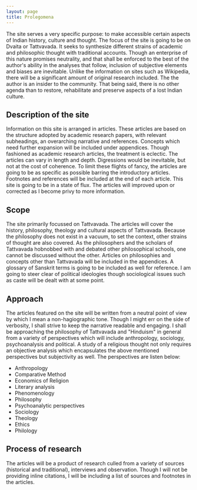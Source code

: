 ```yaml
---
layout: page
title: Prolegomena 
---
```

The site serves a very specific purpose: to make accessible certain aspects of Indian history, culture and thought. The focus of the site is going to be on Dvaita or Tattvavada. It seeks to synthesize different strains of academic and philosophic thought with traditional accounts. Though an enterprise of this nature promises neutrality, and that shall be enforced to the best of the author's ability in the analyses that follow, inclusion of subjective elements and biases are inevitable. Unlike the information on sites such as Wikipedia, there will be a significant amount of original research included.  The the author is an insider to the community. That being said, there is no other agenda than to restore, rehabilitate and preserve aspects of a lost Indian culture.

## Description of the site
Information on this site is arranged in articles. These articles are based on the structure adopted by academic research papers, with relevant subheadings, an overarching narrative and references. Concepts which need further expansion will be included under appendices. Though fashioned as academic research articles, the treatment is eclectic. The articles can vary in length and depth. Digressions would be inevitable, but not at the cost of coherence. To limit these flights of fancy, the articles are going to be as specific as possible barring the introductory articles. Footnotes and references will be included at the end of each article. This site is going to be in a state of flux. The articles will improved upon or corrected as I become privy to more information. 

## Scope
The site primarily focussed on Tattvavada. The articles will cover the history, philosophy, theology and cultural aspects of Tattvavada. Because the philosophy does not exist in a vacuum, to set the context, other strains of thought are also covered. As the philosophers and the scholars of Tattvavada hobnobbed with and debated other philosophical schools, one cannot be discussed without the other. Articles on philosophies and concepts other than Tattvavada will be included in the appendices. A glossary of Sanskrit terms is going to be  included as well for reference. I am going to steer clear of political ideologies  though sociological issues such as caste will be dealt with at some point. 

## Approach
The articles featured on the site will be written from a neutral point of view by which I mean a non-hagiographic tone. Though I might err on the side of verbosity, I shall strive to keep the narrative readable and engaging. I shall be approaching the philosophy of Tattvavada and "Hinduism" in general from a variety of perspectives which will include anthropology, sociology, psychoanalysis and political. A study of a religious thought not only requires an objective analysis which encapsulates the above mentioned perspectives but subjectivity as well. The perspectives are listen below:
* Anthropology
* Comparative Method
* Economics of Religion
* Literary analysis
* Phenomenology
* Philosophy
* Psychoanalytic perspectives
* Sociology
* Theology
* Ethics
* Philology

## Process of research
The articles will be a product of research culled from a variety of sources (historical and traditional), interviews and observation. Though I will not be providing inline citations, I will be including a list of sources and footnotes in the articles. 